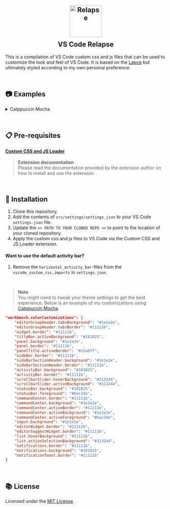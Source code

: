 <h2 align="center">
    <img src="https://raw.githubusercontent.com/adriankarlen/vscode-relapse/main/misc/logo.webp" alt="Relapse" width="100"/>
    <br/>
    <img src="https://raw.githubusercontent.com/adriankarlen/vscode-relapse/main/misc/transparent.png" height="30" width="0px"/>
    VS Code Relapse
    <img src="https://raw.githubusercontent.com/adriankarlen/www/main/misc/transparent.png" height="30" width="0px"/>
</h2>

This is a compilation of VS Code custom css and js files that can be used to
customize the look and feel of VS Code. It is based on the
[Lapce](https://lapce.dev) but ultimately styled according to my own personal
preference.

&nbsp;

## 📷 Examples

<details>
    <summary>Catppuccin Mocha</summary>
    <img src="https://raw.githubusercontent.com/adriankarlen/vscode-relapse/main/misc/preview.png"/>
</details>

&nbsp;

## 📋 Pre-requisites

#### [Custom CSS and JS Loader](https://github.com/be5invis/vscode-custom-css)

> **Extension documentation**\
> Please read the documentation provided by the extension author on how to install
> and use the extension.

&nbsp;

## 🚀 Installation

1.  Clone this repository.
2.  Add the contents of `src/settings/settings.json` to your VS Code
    `settings.json` file.
3.  Update the `>> PATH TO YOUR CLONED REPO <<` to point to the location of your
    cloned repository.
4.  Apply the custom css and js files to VS Code via the Custom CSS and JS
    Loader extension.

#### Want to use the default activity bar?

1.  Remove the `horizontal_activity_bar`-files from the
    `vscode_custom_css.imports` in `settings.json`.

&nbsp;

> **Note**\
> You might need to tweak your theme settings to get the best experience. Below is
> an example of my customizations using [Catppuccin Mocha](https://github.com/catppuccin/vscode).

```json
"workbench.colorCustomizations": {
    "editorGroupHeader.tabsBackground": "#1e1e2e",
    "editorGroupHeader.tabsBorder": "#11111b",
    "widget.border": "#11111b",
    "titleBar.activeBackground": "#181825",
    "panel.background": "#1e1e2e",
    "panel.border": "#11111b",
    "panelTitle.activeBorder": "#cba6f7",
    "sideBar.border": "#11111b",
    "sideBarSectionHeader.background": "#1e1e2e",
    "sideBarSectionHeader.border": "#11111b",
    "activityBar.background": "#181825",
    "activityBar.border": "#11111b",
    "scrollbarSlider.hoverBackground": "#313244",
    "scrollbarSlider.activeBackground": "#313244",
    "statusBar.background": "#181825",
    "statusBar.foreground": "#bac2de",
    "commandCenter.border": "#11111b",
    "commandCenter.background": "#1e1e2e",
    "commandCenter.activeBorder": "#11111b",
    "commandCenter.activeBackground": "#1e1e2e",
    "commandCenter.activeForeground": "#bac2de",
    "input.background": "#1e1e2e",
    "editorWidget.border": "#11111b",
    "editorSuggestWidget.border": "#11111b",
    "list.hoverBackground": "#11111b",
    "list.activeSelectionBackground": "#313244",
    "notifications.border": "#11111b",
    "notifications.background": "#181825",
    "notificationToast.border": "#11111b"
}
```

&nbsp;

## 📚 License

Licensed under the [MIT License](./LICENSE).
